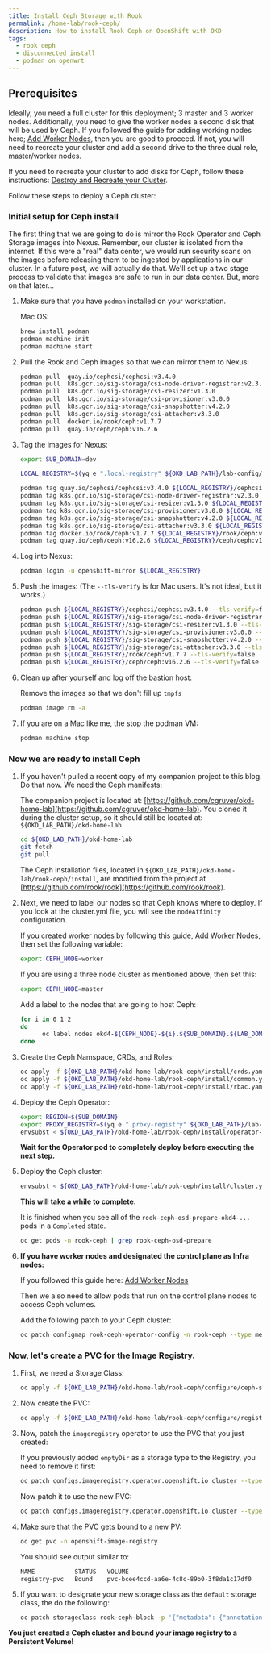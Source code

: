 ```yaml
---
title: Install Ceph Storage with Rook
permalink: /home-lab/rook-ceph/
description: How to install Rook Ceph on OpenShift with OKD
tags:
  - rook ceph
  - disconnected install
  - podman on openwrt
---
```

## Prerequisites

Ideally, you need a full cluster for this deployment; 3 master and 3 worker nodes.  Additionally, you need to give the worker nodes a second disk that will be used by Ceph.  If you followed the guide for adding working nodes here; [Add Worker Nodes](/home-lab/worker-nodes/), then you are good to proceed.  If not, you will need to recreate your cluster and add a second drive to the three dual role, master/worker nodes.

If you need to recreate your cluster to add disks for Ceph, follow these instructions: [Destroy and Recreate your Cluster](/home-lab/recreate-cluster/).

Follow these steps to deploy a Ceph cluster:

### Initial setup for Ceph install

The first thing that we are going to do is mirror the Rook Operator and Ceph Storage images into Nexus.  Remember, our cluster is isolated from the internet.  If this were a "real" data center, we would run security scans on the images before releasing them to be ingested by applications in our cluster.  In a future post, we will actually do that.  We'll set up a two stage process to validate that images are safe to run in our data center.  But, more on that later...

1. Make sure that you have `podman` installed on your workstation.

   Mac OS:

   ```bash
   brew install podman
   podman machine init
   podman machine start
   ```

1. Pull the Rook and Ceph images so that we can mirror them to Nexus:

   ```bash
   podman pull  quay.io/cephcsi/cephcsi:v3.4.0
   podman pull  k8s.gcr.io/sig-storage/csi-node-driver-registrar:v2.3.0
   podman pull  k8s.gcr.io/sig-storage/csi-resizer:v1.3.0
   podman pull  k8s.gcr.io/sig-storage/csi-provisioner:v3.0.0
   podman pull  k8s.gcr.io/sig-storage/csi-snapshotter:v4.2.0
   podman pull  k8s.gcr.io/sig-storage/csi-attacher:v3.3.0
   podman pull  docker.io/rook/ceph:v1.7.7
   podman pull  quay.io/ceph/ceph:v16.2.6
   ```

1. Tag the images for Nexus:

   ```bash
   export SUB_DOMAIN=dev
   
   LOCAL_REGISTRY=$(yq e ".local-registry" ${OKD_LAB_PATH}/lab-config/${SUB_DOMAIN}-cluster.yaml)

   podman tag quay.io/cephcsi/cephcsi:v3.4.0 ${LOCAL_REGISTRY}/cephcsi/cephcsi:v3.4.0
   podman tag k8s.gcr.io/sig-storage/csi-node-driver-registrar:v2.3.0 ${LOCAL_REGISTRY}/sig-storage/csi-node-driver-registrar:v2.3.0
   podman tag k8s.gcr.io/sig-storage/csi-resizer:v1.3.0 ${LOCAL_REGISTRY}/sig-storage/csi-resizer:v1.3.0
   podman tag k8s.gcr.io/sig-storage/csi-provisioner:v3.0.0 ${LOCAL_REGISTRY}/sig-storage/csi-provisioner:v3.0.0
   podman tag k8s.gcr.io/sig-storage/csi-snapshotter:v4.2.0 ${LOCAL_REGISTRY}/sig-storage/csi-snapshotter:v4.2.0
   podman tag k8s.gcr.io/sig-storage/csi-attacher:v3.3.0 ${LOCAL_REGISTRY}/sig-storage/csi-attacher:v3.3.0
   podman tag docker.io/rook/ceph:v1.7.7 ${LOCAL_REGISTRY}/rook/ceph:v1.7.7
   podman tag quay.io/ceph/ceph:v16.2.6 ${LOCAL_REGISTRY}/ceph/ceph:v16.2.6
   ```

1. Log into Nexus:

   ```bash
   podman login -u openshift-mirror ${LOCAL_REGISTRY}
   ```

1. Push the images: (The `--tls-verify` is for Mac users.  It's not ideal, but it works.)

   ```bash
   podman push ${LOCAL_REGISTRY}/cephcsi/cephcsi:v3.4.0 --tls-verify=false
   podman push ${LOCAL_REGISTRY}/sig-storage/csi-node-driver-registrar:v2.3.0 --tls-verify=false
   podman push ${LOCAL_REGISTRY}/sig-storage/csi-resizer:v1.3.0 --tls-verify=false
   podman push ${LOCAL_REGISTRY}/sig-storage/csi-provisioner:v3.0.0 --tls-verify=false
   podman push ${LOCAL_REGISTRY}/sig-storage/csi-snapshotter:v4.2.0 --tls-verify=false
   podman push ${LOCAL_REGISTRY}/sig-storage/csi-attacher:v3.3.0 --tls-verify=false
   podman push ${LOCAL_REGISTRY}/rook/ceph:v1.7.7 --tls-verify=false
   podman push ${LOCAL_REGISTRY}/ceph/ceph:v16.2.6 --tls-verify=false
   ```

1. Clean up after yourself and log off the bastion host:

   Remove the images so that we don't fill up `tmpfs`

   ```bash
   podman image rm -a
   ```

1. If you are on a Mac like me, the stop the podman VM:

   ```bash
   podman machine stop
   ```

### Now we are ready to install Ceph

1. If you haven't pulled a recent copy of my companion project to this blog.  Do that now.  We need the Ceph manifests:

   The companion project is located at: [https://github.com/cgruver/okd-home-lab](https://github.com/cgruver/okd-home-lab).  You cloned it during the cluster setup, so it should still be located at: `${OKD_LAB_PATH}/okd-home-lab`

   ```bash
   cd ${OKD_LAB_PATH}/okd-home-lab
   git fetch
   git pull
   ```

   The Ceph installation files, located in `${OKD_LAB_PATH}/okd-home-lab/rook-ceph/install`, are modified from the project at [https://github.com/rook/rook](https://github.com/rook/rook).

1. Next, we need to label our nodes so that Ceph knows where to deploy.  If you look at the cluster.yml file, you will see the `nodeAffinity` configuration.

   If you created worker nodes by following this guide, [Add Worker Nodes](/home-lab/worker-nodes/), then set the following variable:

   ```bash
   export CEPH_NODE=worker
   ```

   If you are using a three node cluster as mentioned above, then set this:

   ```bash
   export CEPH_NODE=master
   ```

   Add a label to the nodes that are going to host Ceph:

   ```bash
   for i in 0 1 2
   do
         oc label nodes okd4-${CEPH_NODE}-${i}.${SUB_DOMAIN}.${LAB_DOMAIN} role=storage-node
   done
   ```

1. Create the Ceph Namspace, CRDs, and Roles:

   ```bash
   oc apply -f ${OKD_LAB_PATH}/okd-home-lab/rook-ceph/install/crds.yaml
   oc apply -f ${OKD_LAB_PATH}/okd-home-lab/rook-ceph/install/common.yaml
   oc apply -f ${OKD_LAB_PATH}/okd-home-lab/rook-ceph/install/rbac.yaml
   ```

1. Deploy the Ceph Operator:

   ```bash
   export REGION=${SUB_DOMAIN}
   export PROXY_REGISTRY=$(yq e ".proxy-registry" ${OKD_LAB_PATH}/lab-config/${SUB_DOMAIN}-cluster.yaml)
   envsubst < ${OKD_LAB_PATH}/okd-home-lab/rook-ceph/install/operator-openshift.yaml | oc apply -f -
   ```

   __Wait for the Operator pod to completely deploy before executing the next step.__

1. Deploy the Ceph cluster:

   ```bash
   envsubst < ${OKD_LAB_PATH}/okd-home-lab/rook-ceph/install/cluster.yaml | oc apply -f -
   ```

   __This will take a while to complete.__  

   It is finished when you see all of the `rook-ceph-osd-prepare-okd4-...` pods in a `Completed` state.

   ```bash
   oc get pods -n rook-ceph | grep rook-ceph-osd-prepare
   ```

1. __If you have worker nodes and designated the control plane as Infra nodes:__

   If you followed this guide here: [Add Worker Nodes](/home-lab/worker-nodes/)

   Then we also need to allow pods that run on the control plane nodes to access Ceph volumes.

   Add the following patch to your Ceph cluster:

   ```bash
   oc patch configmap rook-ceph-operator-config -n rook-ceph --type merge --patch '"data": {"CSI_PLUGIN_TOLERATIONS": "- key: \"node-role.kubernetes.io/master\"\n  operator: \"Exists\"\n  effect: \"NoSchedule\"\n"}'
   ```

### Now, let's create a PVC for the Image Registry.

1. First, we need a Storage Class:

   ```bash
   oc apply -f ${OKD_LAB_PATH}/okd-home-lab/rook-ceph/configure/ceph-storage-class.yml
   ```

1. Now create the PVC:

   ```bash
   oc apply -f ${OKD_LAB_PATH}/okd-home-lab/rook-ceph/configure/registry-pvc.yml
   ```

1. Now, patch the `imageregistry` operator to use the PVC that you just created:

   If you previously added `emptyDir` as a storage type to the Registry, you need to remove it first:

   ```bash
   oc patch configs.imageregistry.operator.openshift.io cluster --type json -p '[{ "op": "remove", "path": "/spec/storage/emptyDir" }]'
   ```

   Now patch it to use the new PVC:

   ```bash
   oc patch configs.imageregistry.operator.openshift.io cluster --type merge --patch '{"spec":{"rolloutStrategy":"Recreate","managementState":"Managed","storage":{"pvc":{"claim":"registry-pvc"}}}}'
   ```

1. Make sure that the PVC gets bound to a new PV:

   ```bash
   oc get pvc -n openshift-image-registry
   ```

   You should see output similar to:

   ```bash
   NAME           STATUS   VOLUME                                     CAPACITY   ACCESS MODES   STORAGECLASS      AGE
   registry-pvc   Bound    pvc-bcee4ccd-aa6e-4c8c-89b0-3f8da1c17df0   100Gi      RWO            rook-ceph-block   4d17h
   ```

1. If you want to designate your new storage class as the `default` storage class, the do the following:

   ```bash
   oc patch storageclass rook-ceph-block -p '{"metadata": {"annotations":{"storageclass.kubernetes.io/is-default-class":"true"}}}'
   ```

__You just created a Ceph cluster and bound your image registry to a Persistent Volume!__
